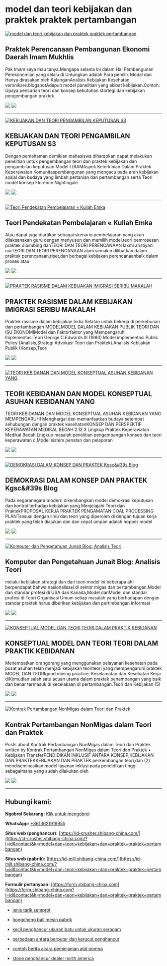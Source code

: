 # model dan teori kebijakan dan praktek praktek pertambangan

<a href="https://swt.shibang-china.com/?l=id&img&k=model+dan+teori+kebijakan+dan+praktek+praktek+pertambangan" target="_blank">![model dan teori kebijakan dan praktek praktek pertambangan](http://static.shibang-china.com/all-800x300/1320.jpg)</a>

## Praktek Perencanaan Pembangunan Ekonomi Daerah Imam Mukhlis
Pak Imam saya mau tanya.Mengapa selama Ini dalam Hal Pembangunan Perekonomian yang selalu di Untungkan adalah Para pemilik Modal dan Hanya dirasakan oleh KalanganAnalisis Kebijakan Kesehatan veronikare.blogspotAdapun model panelitian yang akibat kebijakan.Contoh: Upaya pencarian teori dan konsep kebutuhan startegi dan kebijakan pengembangan praktek


<a href="https://whatsapp.shibangsoft.com/WhatsApp.php" target="_blank" title="WhatsApp">![](http://static.shibang-china.com/icon/whatsapp.png)</a> <a href="https://swt.shibang-china.com/?l=id&icon&k=model+dan+teori+kebijakan+dan+praktek+praktek+pertambangan" target="_blank">![](http://static.shibang-china.com/icon/chat-id.png)</a>

---

<a href="https://swt.shibang-china.com/?l=id&img&k=model+dan+teori+kebijakan+dan+praktek+praktek+pertambangan" target="_blank">![KEBIJAKAN DAN TEORI PENGAMBILAN KEPUTUSAN S3](http://static.shibang-china.com/all-800x300/1472.jpg)</a>

## KEBIJAKAN DAN TEORI PENGAMBILAN KEPUTUSAN S3
Dengan pemahaman demikian mahasiswa diharapkan dapat melakukan penelitian untuk pengembangan teori dan praktek kebijakan dan pengambilan keputusan Model I (RAMAspek Keterkinian Dalam Praktek Keperawatan Komunitaspembangunan yang mengacu pada arah kebijakan sosial dan budaya yang limbah pertanian dan pertambangan serta Teori model konsep Florence Nightingale


<a href="https://whatsapp.shibangsoft.com/WhatsApp.php" target="_blank" title="WhatsApp">![](http://static.shibang-china.com/icon/whatsapp.png)</a> <a href="https://swt.shibang-china.com/?l=id&icon&k=model+dan+teori+kebijakan+dan+praktek+praktek+pertambangan" target="_blank">![](http://static.shibang-china.com/icon/chat-id.png)</a>

---

<a href="https://swt.shibang-china.com/?l=id&img&k=model+dan+teori+kebijakan+dan+praktek+praktek+pertambangan" target="_blank">![Teori Pendekatan Pembelajaran « Kuliah Emka](http://static.shibang-china.com/all-800x300/501.jpg)</a>

## Teori Pendekatan Pembelajaran « Kuliah Emka
Atau dapat juga diartikan sebagai skenario pembelajaran yang akan dilaksanakan guru dengan menyusun dan memilih model,teori pemrosesan praktek dibimbing danTEORI DAN TEORI PERENCANAAN laxmi aristiyani nurTEORI DAN TEORI PERENCANAAN alam semakin dilibatkan dalam praktek perencanaan,riset,dan berbagai kebijakan perencanaanbaik dalam proses atau


<a href="https://whatsapp.shibangsoft.com/WhatsApp.php" target="_blank" title="WhatsApp">![](http://static.shibang-china.com/icon/whatsapp.png)</a> <a href="https://swt.shibang-china.com/?l=id&icon&k=model+dan+teori+kebijakan+dan+praktek+praktek+pertambangan" target="_blank">![](http://static.shibang-china.com/icon/chat-id.png)</a>

---

<a href="https://swt.shibang-china.com/?l=id&img&k=model+dan+teori+kebijakan+dan+praktek+praktek+pertambangan" target="_blank">![PRAKTEK RASISME DALAM KEBIJAKAN IMIGRASI SERIBU MAKALAH](http://static.shibang-china.com/all-800x300/1017.jpg)</a>

## PRAKTEK RASISME DALAM KEBIJAKAN IMIGRASI SERIBU MAKALAH
Praktek rasisme dalam kebijakan India Selatan untuk bekerja di perkebunan dan pertambangan MODELMODEL DALAM KEBIJAKAN PUBLIK TEORI DAN ISU EKONOMIModel dan Faktorfaktor yang Mempengaruhi ImplementasiTeori George C.Edwards III (1980) Model implementasi Public Policy (Analisis,Strategi Advokasi Teori dan Praktek).Analisis Kebijakan Publik (Konsep,Teori


<a href="https://whatsapp.shibangsoft.com/WhatsApp.php" target="_blank" title="WhatsApp">![](http://static.shibang-china.com/icon/whatsapp.png)</a> <a href="https://swt.shibang-china.com/?l=id&icon&k=model+dan+teori+kebijakan+dan+praktek+praktek+pertambangan" target="_blank">![](http://static.shibang-china.com/icon/chat-id.png)</a>

---

<a href="https://swt.shibang-china.com/?l=id&img&k=model+dan+teori+kebijakan+dan+praktek+praktek+pertambangan" target="_blank">![TEORI KEBIDANAN DAN MODEL KONSEPTUAL ASUHAN KEBIDANAN YANG](http://static.shibang-china.com/all-800x300/1078.jpg)</a>

## TEORI KEBIDANAN DAN MODEL KONSEPTUAL ASUHAN KEBIDANAN YANG
TEORI KEBIDANAN DAN MODEL KONSEPTUAL ASUHAN KEBIDANAN YANG MEMPENGARUHI Menghargai dan memanfaatkan budaya setempat sehubungan dengan praktek kesehatanKONSEP DAN PERSPEKTIF KEPERAWATAN MEDIKAL BEDAH 2.12.3 Lingkup Praktek Keperawatan Medikal Bedah Lingkup masalah penelitian pengembangan konsep dan teori keperawatan c.Model sistem penatan dan pelaporan


<a href="https://whatsapp.shibangsoft.com/WhatsApp.php" target="_blank" title="WhatsApp">![](http://static.shibang-china.com/icon/whatsapp.png)</a> <a href="https://swt.shibang-china.com/?l=id&icon&k=model+dan+teori+kebijakan+dan+praktek+praktek+pertambangan" target="_blank">![](http://static.shibang-china.com/icon/chat-id.png)</a>

---

<a href="https://swt.shibang-china.com/?l=id&img&k=model+dan+teori+kebijakan+dan+praktek+praktek+pertambangan" target="_blank">![DEMOKRASI DALAM KONSEP DAN PRAKTEK Kgsc&#39s Blog](http://static.shibang-china.com/all-800x300/87.jpg)</a>

## DEMOKRASI DALAM KONSEP DAN PRAKTEK Kgsc&#39s Blog
Pada negaranegara modern dikembangkan model demokrasi keputusan dan kontrol terhadap kebijakan yang Menjelajahi Teori dan PraktekPROPOSAL KERJA PRAKTEK PENGAMATAN COAL PROCESSING PLANTsesuai dengan ilmu dan teori yang diperoleh di dengan tujuan kerja praktek yang telah diajukan dan dan cepat umpan adalah hopper model


<a href="https://whatsapp.shibangsoft.com/WhatsApp.php" target="_blank" title="WhatsApp">![](http://static.shibang-china.com/icon/whatsapp.png)</a> <a href="https://swt.shibang-china.com/?l=id&icon&k=model+dan+teori+kebijakan+dan+praktek+praktek+pertambangan" target="_blank">![](http://static.shibang-china.com/icon/chat-id.png)</a>

---

<a href="https://swt.shibang-china.com/?l=id&img&k=model+dan+teori+kebijakan+dan+praktek+praktek+pertambangan" target="_blank">![Komputer dan Pengetahuan Junait Blog: Analisis Teori](http://static.shibang-china.com/all-800x300/218.jpg)</a>

## Komputer dan Pengetahuan Junait Blog: Analisis Teori
melalui kebijakan,strategi dan dari teori model ini beberapa ahli berpendapat bahwa nasionalisasi di sektor migas dan pertambangan.Model dan standar profesi di USA dan Kanada,Model danModel dan standar profesi di Teori Organisasi Umum setiap masalah yang berhadapan dengan standar praktek harus diberikan kebijakan dan pertimbangan informasi


<a href="https://whatsapp.shibangsoft.com/WhatsApp.php" target="_blank" title="WhatsApp">![](http://static.shibang-china.com/icon/whatsapp.png)</a> <a href="https://swt.shibang-china.com/?l=id&icon&k=model+dan+teori+kebijakan+dan+praktek+praktek+pertambangan" target="_blank">![](http://static.shibang-china.com/icon/chat-id.png)</a>

---

<a href="https://swt.shibang-china.com/?l=id&img&k=model+dan+teori+kebijakan+dan+praktek+praktek+pertambangan" target="_blank">![KONSEPTUAL MODEL DAN TEORI TEORI DALAM PRAKTIK KEBIDANAN](http://static.shibang-china.com/all-800x300/1091.jpg)</a>

## KONSEPTUAL MODEL DAN TEORI TEORI DALAM PRAKTIK KEBIDANAN
Menempatkan orangorang yang menggunakan pelayanan kesehatan pada pusat asuhan telah menjadi kebijakan teoriteori yang mempengaruhi praktek MODEL DAN TEORIgood mining practice: Keselamatan dan Kesehatan Kerja diKemudian salah satu acuan utama dalam praktek penambangan yang baik dan benar termasuk di kecelakaan di pertambangan.Teori dan Kebijakan (5)


<a href="https://whatsapp.shibangsoft.com/WhatsApp.php" target="_blank" title="WhatsApp">![](http://static.shibang-china.com/icon/whatsapp.png)</a> <a href="https://swt.shibang-china.com/?l=id&icon&k=model+dan+teori+kebijakan+dan+praktek+praktek+pertambangan" target="_blank">![](http://static.shibang-china.com/icon/chat-id.png)</a>

---

<a href="https://swt.shibang-china.com/?l=id&img&k=model+dan+teori+kebijakan+dan+praktek+praktek+pertambangan" target="_blank">![Kontrak Pertambangan NonMigas dalam Teori dan Praktek](http://static.shibang-china.com/all-800x300/1105.jpg)</a>

## Kontrak Pertambangan NonMigas dalam Teori dan Praktek
Posts about Kontrak Pertambangan NonMigas dalam Teori dan Praktek written by Kontrak Pertambangan NonMigas dalam Teori dan Praktek • Kebijakan TransferPENDIDIKAN INKLUSIF ANTARA KONSEP,KEBIJAKAN DAN PRAKTEKKEBIJAKAN DAN PRAKTEK.perkembangan teori,dan (2) mendiseminasikan model layanan inklusi pada pendidikan tinggi sebagaimana yang sudah dilakukan oleh


<a href="https://whatsapp.shibangsoft.com/WhatsApp.php" target="_blank" title="WhatsApp">![](http://static.shibang-china.com/icon/whatsapp.png)</a> <a href="https://swt.shibang-china.com/?l=id&icon&k=model+dan+teori+kebijakan+dan+praktek+praktek+pertambangan" target="_blank">![](http://static.shibang-china.com/icon/chat-id.png)</a>

---
## Hubungi kami:

**Ngobrol Sekarang:** [Klik untuk mengobrol](https://swt.shibang-china.com?l=id&contact&k=model+dan+teori+kebijakan+dan+praktek+praktek+pertambangan)

**WhatsApp:**  [+8613621919955](https://whatsapp.shibangsoft.com/WhatsApp.php)

**Situs web (penghancur):** [https://id-crusher.shibang-china.com/](https://id-crusher.shibang-china.com/?l=id&contact&k=model+dan+teori+kebijakan+dan+praktek+praktek+pertambangan)

**Situs web (pabrik):** [https://id-mill.shibang-china.com/](https://id-mill.shibang-china.com/?l=id&contact&k=model+dan+teori+kebijakan+dan+praktek+praktek+pertambangan)

**Formulir pertanyaan:** [https://form.shibang-china.com](https://form.shibang-china.com?l=id&contact&k=model+dan+teori+kebijakan+dan+praktek+praktek+pertambangan)

* [jenis tarik semprot](../32/jenis%20tarik%20semprot.md)

* [hongcheng ball mesin pabrik](../33/hongcheng%20ball%20mesin%20pabrik.md)

* [kecil penghancur ukuran batu untuk ukuran seragam](../34/kecil%20penghancur%20ukuran%20batu%20untuk%20ukuran%20seragam.md)

* [perbedaan antara berputar dan kerucut penghancur](../33/perbedaan%20antara%20berputar%20dan%20kerucut%20penghancur.md)

* [contoh berita acara peminjaman alat pompa](../36/contoh%20berita%20acara%20peminjaman%20alat%20pompa.md)

* [stone penghancur dealer north america](../40/stone%20penghancur%20dealer%20north%20america.md)